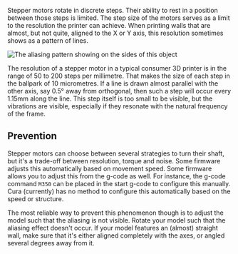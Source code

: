Stepper motors rotate in discrete steps. Their ability to rest in a position between those steps is limited. The step size of the motors serves as a limit to the resolution the printer can achieve. When printing walls that are almost, but not quite, aligned to the X or Y axis, this resolution sometimes shows as a pattern of lines.

![The aliasing pattern showing on the sides of this object](../../../articles/images/aliasing.jpg)

The resolution of a stepper motor in a typical consumer 3D printer is in the range of 50 to 200 steps per millimetre. That makes the size of each step in the ballpark of 10 micrometres. If a line is drawn almost parallel with the other axis, say 0.5° away from orthogonal, then such a step will occur every 1.15mm along the line. This step itself is too small to be visible, but the vibrations are visible, especially if they resonate with the natural frequency of the frame.

Prevention
----
Stepper motors can choose between several strategies to turn their shaft, but it's a trade-off between resolution, torque and noise. Some firmware adjusts this automatically based on movement speed. Some firmware allows you to adjust this from the g-code as well. For instance, the g-code command `M350` can be placed in the start g-code to configure this manually. Cura (currently) has no method to configure this automatically based on the speed or structure.

The most reliable way to prevent this phenomenon though is to adjust the model such that the aliasing is not visible. Rotate your model such that the aliasing effect doesn't occur. If your model features an (almost) straight wall, make sure that it's either aligned completely with the axes, or angled several degrees away from it.